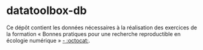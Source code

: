 # datatoolbox-db

Ce dépôt contient les données nécessaires à la réalisation des exercices de la formation « Bonnes pratiques pour une recherche reproductible en écologie numérique » [- :octocat:](https://github.com/FRBCesab/datatoolbox).
